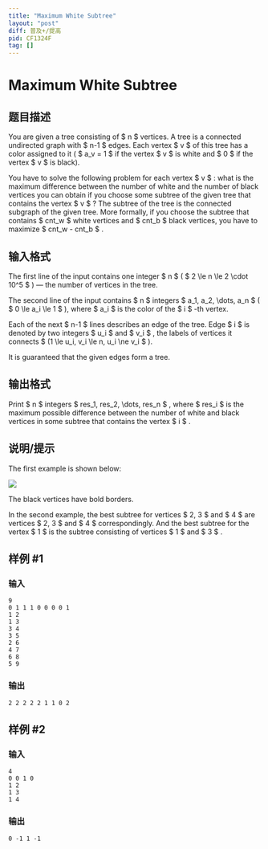 ```yaml
---
title: "Maximum White Subtree"
layout: "post"
diff: 普及+/提高
pid: CF1324F
tag: []
---
```


# Maximum White Subtree

## 题目描述

You are given a tree consisting of $ n $ vertices. A tree is a connected undirected graph with $ n-1 $ edges. Each vertex $ v $ of this tree has a color assigned to it ( $ a_v = 1 $ if the vertex $ v $ is white and $ 0 $ if the vertex $ v $ is black).

You have to solve the following problem for each vertex $ v $ : what is the maximum difference between the number of white and the number of black vertices you can obtain if you choose some subtree of the given tree that contains the vertex $ v $ ? The subtree of the tree is the connected subgraph of the given tree. More formally, if you choose the subtree that contains $ cnt_w $ white vertices and $ cnt_b $ black vertices, you have to maximize $ cnt_w - cnt_b $ .

## 输入格式

The first line of the input contains one integer $ n $ ( $ 2 \le n \le 2 \cdot 10^5 $ ) — the number of vertices in the tree.

The second line of the input contains $ n $ integers $ a_1, a_2, \dots, a_n $ ( $ 0 \le a_i \le 1 $ ), where $ a_i $ is the color of the $ i $ -th vertex.

Each of the next $ n-1 $ lines describes an edge of the tree. Edge $ i $ is denoted by two integers $ u_i $ and $ v_i $ , the labels of vertices it connects $ (1 \le u_i, v_i \le n, u_i \ne v_i $ ).

It is guaranteed that the given edges form a tree.

## 输出格式

Print $ n $ integers $ res_1, res_2, \dots, res_n $ , where $ res_i $ is the maximum possible difference between the number of white and black vertices in some subtree that contains the vertex $ i $ .

## 说明/提示

The first example is shown below:

![](https://cdn.luogu.com.cn/upload/vjudge_pic/CF1324F/e1f60f9681db9f4f9199c7a23c4eb447ad36532b.png)

The black vertices have bold borders.

In the second example, the best subtree for vertices $ 2, 3 $ and $ 4 $ are vertices $ 2, 3 $ and $ 4 $ correspondingly. And the best subtree for the vertex $ 1 $ is the subtree consisting of vertices $ 1 $ and $ 3 $ .

## 样例 #1

### 输入

```
9
0 1 1 1 0 0 0 0 1
1 2
1 3
3 4
3 5
2 6
4 7
6 8
5 9
```

### 输出

```
2 2 2 2 2 1 1 0 2
```

## 样例 #2

### 输入

```
4
0 0 1 0
1 2
1 3
1 4
```

### 输出

```
0 -1 1 -1
```

